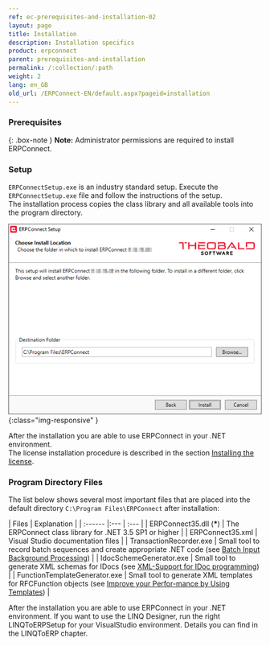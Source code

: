 ```yaml
---
ref: ec-prerequisites-and-installation-02
layout: page
title: Installation
description: Installation specifics
product: erpconnect
parent: prerequisites-and-installation
permalink: /:collection/:path
weight: 2
lang: en_GB
old_url: /ERPConnect-EN/default.aspx?pageid=installation
---
```


### Prerequisites

{: .box-note }
**Note:** Administrator permissions are required to install ERPConnect.

### Setup

`ERPConnectSetup.exe` is an industry standard setup. Execute the `ERPConnectSetup.exe` file and follow the instructions of the setup. <br>
The installation process copies the class library and all available tools into the program directory.

![ERPConnect_Setup](/img/content/erpconnect/ERPConnect_Setup.png){:class="img-responsive" }

After the installation you are able to use ERPConnect in your .NET environment.<br>
The license installation procedure is described in the section [Installing the license](./licensing).

### Program Directory Files
The list below shows several most important files that are placed into the default directory ``C:\Program Files\ERPConnect`` after installation:

| Files | Explanation |
| :------ |:--- | :--- |
| ERPConnect35.dll (<b>*</b>) | The ERPConnect class library for .NET 3.5 SP1 or higher |
| ERPConnect35.xml  | Visual Studio documentation files |
| TransactionRecorder.exe | Small tool to record batch sequences and create appropriate .NET code (see [Batch Input Background Processing](../special-classes/batch-input-background-processing)) |
| IdocSchemeGenerator.exe | 	Small tool to generate XML schemas for IDocs (see [XML-Support for IDoc programming](../receiving-and-sending-idocs/xml-support-for-idoc-programming)) |
| FunctionTemplateGenerator.exe | Small tool to generate XML templates for RFCFunction objects (see [Improve your Perfor-mance by Using Templates](../calling-bapis-and-function-modules/improve-your-performance-by-using-templates)) |

After the installation you are able to use ERPConnect in your .NET environment. If you want to use the LINQ Designer, run the right LINQToERPSetup for your VisualStudio environment. Details you can find in the LINQToERP chapter.

